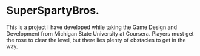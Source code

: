 # SuperSpartyBros.
This is a project I have developed while taking the Game Design and Development from Michigan State University at Coursera. Players must get the rose to clear the level, but there lies plenty of obstacles to get in the way.
